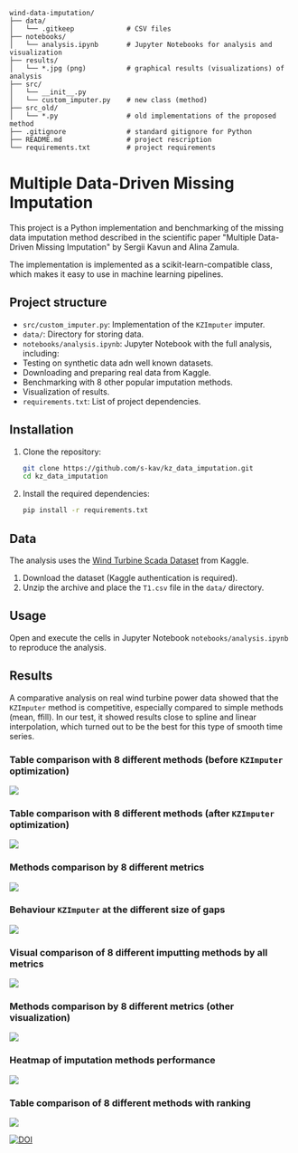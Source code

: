```
wind-data-imputation/
├── data/
│   └── .gitkeep             # CSV files
├── notebooks/
│   └── analysis.ipynb       # Jupyter Notebooks for analysis and visualization
├── results/
│   └── *.jpg (png)          # graphical results (visualizations) of analysis
├── src/
│   └── __init__.py
│   └── custom_imputer.py    # new class (method)
├── src_old/
│   └── *.py                 # old implementations of the proposed method
├── .gitignore               # standard gitignore for Python
├── README.md                # project rescription
└── requirements.txt         # project requirements
```

# Multiple Data-Driven Missing Imputation

This project is a Python implementation and benchmarking of the missing data imputation method described in the scientific paper "Multiple Data-Driven Missing Imputation" by Sergii Kavun and Alina Zamula.

The implementation is implemented as a scikit-learn-compatible class, which makes it easy to use in machine learning pipelines.

## Project structure

- `src/custom_imputer.py`: Implementation of the `KZImputer` imputer.
- `data/`: Directory for storing data.
- `notebooks/analysis.ipynb`: Jupyter Notebook with the full analysis, including:
- Testing on synthetic data adn well known datasets.
- Downloading and preparing real data from Kaggle.
- Benchmarking with 8 other popular imputation methods.
- Visualization of results.
- `requirements.txt`: List of project dependencies.

## Installation

1. Clone the repository:
   ```bash
   git clone https://github.com/s-kav/kz_data_imputation.git
   cd kz_data_imputation

   ```

2. Install the required dependencies:
   ```bash
   pip install -r requirements.txt
   ```

## Data

The analysis uses the [Wind Turbine Scada Dataset](https://www.kaggle.com/datasets/berkerisen/wind-turbine-scada-dataset) from Kaggle.

1. Download the dataset (Kaggle authentication is required).
2. Unzip the archive and place the `T1.csv` file in the `data/` directory.

## Usage

Open and execute the cells in Jupyter Notebook `notebooks/analysis.ipynb` to reproduce the analysis.

## Results

A comparative analysis on real wind turbine power data showed that the `KZImputer` method is competitive, especially compared to simple methods (mean, ffill). In our test, it showed results close to spline and linear interpolation, which turned out to be the best for this type of smooth time series.

### Table comparison with 8 different methods (before `KZImputer` optimization)
![](results/results_v01.JPG)

### Table comparison with 8 different methods (after `KZImputer` optimization)
![](results/Figure_11.JPG)

### Methods comparison by 8 different metrics
![](results/results_v03.png)

### Behaviour `KZImputer` at the different size of gaps
![](results/results_v04.jpg)

### Visual comparison of 8 different imputting methods by all metrics
![](results/Figure_27sm.png)

### Methods comparison by 8 different metrics (other visualization)
![](results/Figure_20sm.png)

### Heatmap of imputation methods performance
![](results/Figure_9sm.png)

### Table comparison of 8 different methods with ranking
![](results/results_v09.png)


[![DOI](https://zenodo.org/badge/1001952407.svg)](https://doi.org/10.5281/zenodo.15663429)
